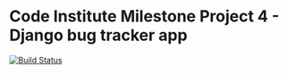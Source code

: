 # Code Institute Milestone Project 4 - Django bug tracker app

[![Build Status](https://travis-ci.org/bravoalpha79/MothRadar.svg?branch=master)](https://travis-ci.org/bravoalpha79/MothRadar)
